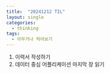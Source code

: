 ```yaml
---
title:  "20241212 TIL"
layout: single
categories:
  - thinking
tags:
  - 아무거나 적어보기
---
```


1. 이력서 작성하기
2. 데이터 중심 어플리케이션 마지막 장 읽기
